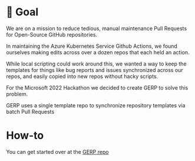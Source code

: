 # 💞 Goal
We are on a mission to reduce tedious, manual maintenance Pull Requests for Open-Source GitHub repositories.

In maintaining the Azure Kubernetes Service Github Actions, we found ourselves making edits across over a dozen repos that each held an action.

While local scripting could work around this, we wanted a way to keep the templates for things like bug reports and issues synchronized across our repos, and easily copied into new repos without hacky scripts.

For the Microsoft 2022 Hackathon we decided to create GERP to solve this problem.

GERP uses a single template repo to synchronize repository templates via batch Pull Requests

# How-to
You can get started over at the [GERP repo](https://github.com/gerp-project/gerp)
